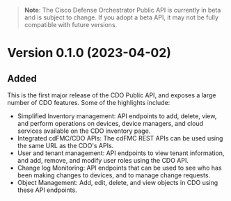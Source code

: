 >**Note**:
The Cisco Defense Orchestrator Public API is currently in beta and is subject to change. If you adopt a beta API, it may not be fully compatible with future versions.


# Version 0.1.0 (2023-04-02)

## Added

This is the first major release of the CDO Public API, and exposes a large number of CDO features. Some of the highlights include:
- Simplified Inventory management: API endpoints to add, delete, view, and perform operations on devices, device managers, and cloud services available on the CDO inventory page.
- Integrated cdFMC/CDO APIs: The cdFMC REST APIs can be used using the same URL as the CDO's APIs.
- User and tenant management: API endpoints to view tenant information, and add, remove, and modify user roles using the CDO API.
- Change log Monitoring: API endpoints that can be used to see who has been making changes to devices, and to manage change requests.
- Object Management: Add, edit, delete, and view objects in CDO using these API endpoints.